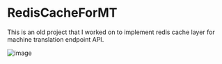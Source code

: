 # RedisCacheForMT
This is an old project that I worked on to implement redis cache layer for machine translation endpoint API. 

![image](https://github.com/user-attachments/assets/1b9a5ad3-22fc-4b2b-bc7c-c6db967728b8)
